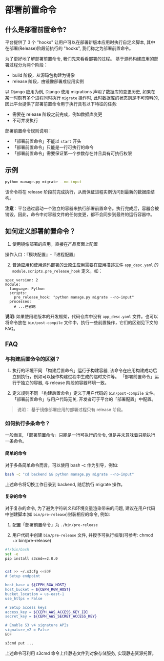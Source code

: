 # 部署前置命令

## 什么是部署前置命令?

平台提供了 3 个 "hooks" 让用户可以在部署新版本应用时执行自定义脚本, 其中在部署(Release)阶段前执行的 "hooks", 我们称之为部署前置命令。

为了更好地了解部署前置命令, 我们先来看看部署的过程。
基于源码构建应用的部署过程分为两个阶段：

- build 阶段，从源码包构建为镜像
- release 阶段，由镜像部署成应用实例

以 Django 应用为例, Django 使用 migrations 声明了数据库的变更历史, 如果在某一时刻有多个进程同时执行 `migrate` 操作时, 此时数据库的状态则是不可预料的, 因此平台提供了部署前置命令用于执行具有以下特征的任务:

- 需要在 release 阶段之前完成，例如数据库变更
- 不可并发执行

部署前置命令规则说明：

- 「部署前置命令」不能以 `start` 开头
- 「部署前置命令」只能是一行可执行的命令
- 「部署前置命令」需要保证第一个参数存在并且具有可执行权限

## 示例

```bash
python manage.py migrate --no-input
```

该命令将在 release 阶段前完成执行，从而保证进程实例访问到最新的数据库结构。

**注意**：平台通过启动一个独立的容器来执行部署前置命令。执行完成后，容器会被销毁，因此，命令中对容器文件的任何变更，都不会同步到最终的运行容器中。

## 如何定义部署前置命令？

1. 使用镜像部署的应用，直接在产品页面上配置

操作入口：『模块配置』-『进程配置』

2. 普通应用和使用源码部署的云原生应用需要在应用描述文件 `app_desc.yaml` 的 `module.scripts.pre_release_hook` 定义，如：

```
spec_version: 2
module:
  language: Python
  scripts:
    pre_release_hook: "python manage.py migrate --no-input"
  processes:
	# ...已省略
```

**说明**: 如果使用老版本的开发框架，代码仓库中没有 `app_desc.yaml` 文件。也可以将命令放在 `bin/post-compile` 文件中，执行一些前置操作，它们的区别见下文的 FAQ。

## FAQ

### 与构建后置命令的区别？

1. 执行的环境不同
   「构建后置命令」运行于构建容器, 该命令在应用构建成功后立刻执行，例如可以操作构建过程中生成的临时文件等。
   「部署前置命令」运行于独立的容器, 与 release 阶段的容器环境一致。

2. 定义规则不同
   「构建后置命令」定义于用户代码的 `bin/post-compile` 文件。
   「部署前置命令」与用户代码无关, 开发者可于平台的「部署配置」中配置。

> 说明： 基于镜像部署应用的部署过程只有 release 阶段。

### 如何执行多条命令？

一般而言, 「部署前置命令」只能是一行可执行的命令, 但是并未意味着只能执行一条命令。

#### 简单的命令

对于多条简单命令而言，可以使用 bash -c 作为引导，例如:

```bash
bash -c "cd backend && python manage.py migrate --no-input"
```

上述命令将切换工作目录到 backend, 随后执行 migrate 操作。

#### 复杂的命令

对于复杂的命令, 为了避免字符转义和环境变量渲染带来的问题, 建议在用户代码中创建脚本(如 `bin/pre-release`)封装相应的命令, 例如:

1. 配置「部署前置命令」为 `./bin/pre-release`

2. 用户代码中创建 `bin/pre-release` 文件, 并授予可执行权限(可参考: chmod +x bin/pre-release)

```bash
#!/bin/bash
set -e
pip install s3cmd==2.0.0


cat >> ~/.s3cfg <<EOF
# Setup endpoint

host_base = ${CEPH_RGW_HOST}
host_bucket = ${CEPH_RGW_HOST}
bucket_location = us-east-1
use_https = False

# Setup access keys
access_key = ${CEPH_AWS_ACCESS_KEY_ID}
secret_key = ${CEPH_AWS_SECRET_ACCESS_KEY}

# Enable S3 v4 signature APIs
signature_v2 = False
EOF

s3cmd put ...
```

上述命令可利用 s3cmd 命令上传静态文件到对象存储服务, 实现静态资源托管。
